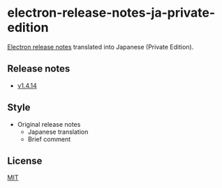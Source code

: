 # electron-release-notes-ja-private-edition

[Electron release notes](https://github.com/electron/electron/releases) translated into Japanese (Private Edition).

## Release notes

* [v1.4.14](v1.4.14.md)

## Style

* Original release notes
  * Japanese translation
  * Brief comment

## License

[MIT](LICENSE)
